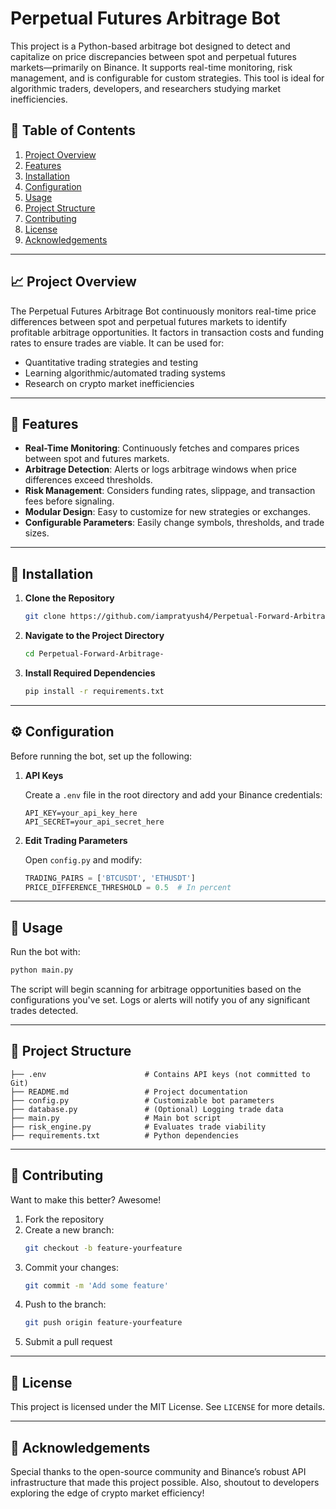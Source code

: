 
# Perpetual Futures Arbitrage Bot

This project is a Python-based arbitrage bot designed to detect and capitalize on price discrepancies between spot and perpetual futures markets—primarily on Binance. It supports real-time monitoring, risk management, and is configurable for custom strategies. This tool is ideal for algorithmic traders, developers, and researchers studying market inefficiencies.

## 📌 Table of Contents

1. [Project Overview](#project-overview)
2. [Features](#features)
3. [Installation](#installation)
4. [Configuration](#configuration)
5. [Usage](#usage)
6. [Project Structure](#project-structure)
7. [Contributing](#contributing)
8. [License](#license)
9. [Acknowledgements](#acknowledgements)

---

## 📈 Project Overview

The Perpetual Futures Arbitrage Bot continuously monitors real-time price differences between spot and perpetual futures markets to identify profitable arbitrage opportunities. It factors in transaction costs and funding rates to ensure trades are viable. It can be used for:

- Quantitative trading strategies and testing
- Learning algorithmic/automated trading systems
- Research on crypto market inefficiencies

---

## 🚀 Features

- **Real-Time Monitoring**: Continuously fetches and compares prices between spot and futures markets.
- **Arbitrage Detection**: Alerts or logs arbitrage windows when price differences exceed thresholds.
- **Risk Management**: Considers funding rates, slippage, and transaction fees before signaling.
- **Modular Design**: Easy to customize for new strategies or exchanges.
- **Configurable Parameters**: Easily change symbols, thresholds, and trade sizes.

---

## 🔧 Installation

1. **Clone the Repository**

   ```bash
   git clone https://github.com/iampratyush4/Perpetual-Forward-Arbitrage-.git
   ```

2. **Navigate to the Project Directory**

   ```bash
   cd Perpetual-Forward-Arbitrage-
   ```

3. **Install Required Dependencies**

   ```bash
   pip install -r requirements.txt
   ```

---

## ⚙️ Configuration

Before running the bot, set up the following:

1. **API Keys**

   Create a `.env` file in the root directory and add your Binance credentials:

   ```env
   API_KEY=your_api_key_here
   API_SECRET=your_api_secret_here
   ```

2. **Edit Trading Parameters**

   Open `config.py` and modify:

   ```python
   TRADING_PAIRS = ['BTCUSDT', 'ETHUSDT']
   PRICE_DIFFERENCE_THRESHOLD = 0.5  # In percent
   ```

---

## 🧠 Usage

Run the bot with:

```bash
python main.py
```

The script will begin scanning for arbitrage opportunities based on the configurations you've set. Logs or alerts will notify you of any significant trades detected.

---

## 📁 Project Structure

```
├── .env                      # Contains API keys (not committed to Git)
├── README.md                 # Project documentation
├── config.py                 # Customizable bot parameters
├── database.py               # (Optional) Logging trade data
├── main.py                   # Main bot script
├── risk_engine.py            # Evaluates trade viability
├── requirements.txt          # Python dependencies
```

---

## 🤝 Contributing

Want to make this better? Awesome!

1. Fork the repository
2. Create a new branch:
   ```bash
   git checkout -b feature-yourfeature
   ```
3. Commit your changes:
   ```bash
   git commit -m 'Add some feature'
   ```
4. Push to the branch:
   ```bash
   git push origin feature-yourfeature
   ```
5. Submit a pull request

---

## 📜 License

This project is licensed under the MIT License. See `LICENSE` for more details.

---

## 🙏 Acknowledgements

Special thanks to the open-source community and Binance’s robust API infrastructure that made this project possible. Also, shoutout to developers exploring the edge of crypto market efficiency!
```
